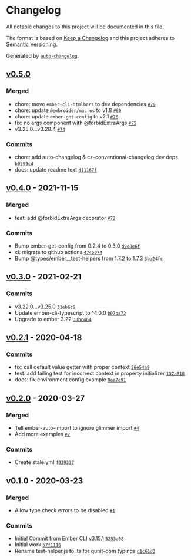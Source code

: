 # Changelog

All notable changes to this project will be documented in this file.

The format is based on [Keep a Changelog](https://keepachangelog.com/en/1.0.0/)
and this project adheres to [Semantic Versioning](https://semver.org/spec/v2.0.0.html).

Generated by [`auto-changelog`](https://github.com/CookPete/auto-changelog).

## [v0.5.0](https://github.com/jkusa/ember-arg-types/compare/v0.4.0...v0.5.0)

### Merged

- chore: move `ember-cli-htmlbars` to dev dependencies [`#79`](https://github.com/jkusa/ember-arg-types/pull/79)
- chore: update `@embroider/macros` to v1.8 [`#80`](https://github.com/jkusa/ember-arg-types/pull/80)
- chore: update `ember-get-config` to v2.1 [`#78`](https://github.com/jkusa/ember-arg-types/pull/78)
- fix: no args component with @forbidExtraArgs [`#75`](https://github.com/jkusa/ember-arg-types/pull/75)
- v3.25.0...v3.28.4 [`#74`](https://github.com/jkusa/ember-arg-types/pull/74)

### Commits

- chore: add auto-changelog & cz-conventional-changelog dev deps [`b0599cd`](https://github.com/jkusa/ember-arg-types/commit/b0599cd11770daaae82e8dbfd70df8b9c581d32e)
- docs: update readme text [`d11167f`](https://github.com/jkusa/ember-arg-types/commit/d11167f4517fd31ff4613a0f0bb7fa6a4a29bee3)

## [v0.4.0](https://github.com/jkusa/ember-arg-types/compare/v0.3.0...v0.4.0) - 2021-11-15

### Merged

- feat: add @forbidExtraArgs decorator [`#72`](https://github.com/jkusa/ember-arg-types/pull/72)

### Commits

- Bump ember-get-config from 0.2.4 to 0.3.0 [`d9e8e6f`](https://github.com/jkusa/ember-arg-types/commit/d9e8e6ff342596cce01aeaf676984b93d1add94c)
- ci: migrate to github actions [`4745074`](https://github.com/jkusa/ember-arg-types/commit/47450744a9dc9bec4682e3b293cd6eeb2f5274ab)
- Bump @types/ember__test-helpers from 1.7.2 to 1.7.3 [`3ba24fc`](https://github.com/jkusa/ember-arg-types/commit/3ba24fc1e94a407e484bf41246cdead6565b194d)

## [v0.3.0](https://github.com/jkusa/ember-arg-types/compare/v0.2.1...v0.3.0) - 2021-02-21

### Commits

- v3.22.0...v3.25.0 [`31eb6c9`](https://github.com/jkusa/ember-arg-types/commit/31eb6c953b3c6a84eded46fd0ff76223c1c6397b)
- Update ember-cli-typescript to ^4.0.0 [`b07ba72`](https://github.com/jkusa/ember-arg-types/commit/b07ba723a938f75966ef10d475663d22591b51c4)
- Upgrade to ember 3.22 [`33bc464`](https://github.com/jkusa/ember-arg-types/commit/33bc464355496c6dfaa41b7504d06b60929e6cf2)

## [v0.2.1](https://github.com/jkusa/ember-arg-types/compare/v0.2.0...v0.2.1) - 2020-04-18

### Commits

- fix: call default value getter with proper context [`26e54a9`](https://github.com/jkusa/ember-arg-types/commit/26e54a9e30035de44e40521697f17f8c1db76c3d)
- test: add failing test for incorrect context in property initializer [`137a818`](https://github.com/jkusa/ember-arg-types/commit/137a818fe9d51f5bd033fa1083c5999aa2846e1f)
- docs: fix environment config example [`0aa7e91`](https://github.com/jkusa/ember-arg-types/commit/0aa7e9104e298a3f8cdd425311fc1a8430bfe27a)

## [v0.2.0](https://github.com/jkusa/ember-arg-types/compare/v0.1.0...v0.2.0) - 2020-03-27

### Merged

- Tell ember-auto-import to ignore glimmer import [`#4`](https://github.com/jkusa/ember-arg-types/pull/4)
- Add more examples [`#2`](https://github.com/jkusa/ember-arg-types/pull/2)

### Commits

- Create stale.yml [`4039337`](https://github.com/jkusa/ember-arg-types/commit/40393377520ce3d9af86971caa718bc15bc83999)

## v0.1.0 - 2020-03-23

### Merged

- Allow type check errors to be disabled [`#1`](https://github.com/jkusa/ember-arg-types/pull/1)

### Commits

- Initial Commit from Ember CLI v3.15.1 [`5253a08`](https://github.com/jkusa/ember-arg-types/commit/5253a08dac869785394ec38c7306236c4b5e9510)
- Initial work [`57f1116`](https://github.com/jkusa/ember-arg-types/commit/57f11167a7c82a347dbc1c8aae8e12c951e29805)
- Rename test-helper.js to .ts for qunit-dom typings [`d1c61d3`](https://github.com/jkusa/ember-arg-types/commit/d1c61d36cc2053127fd19ed34f5783c45dc09706)
